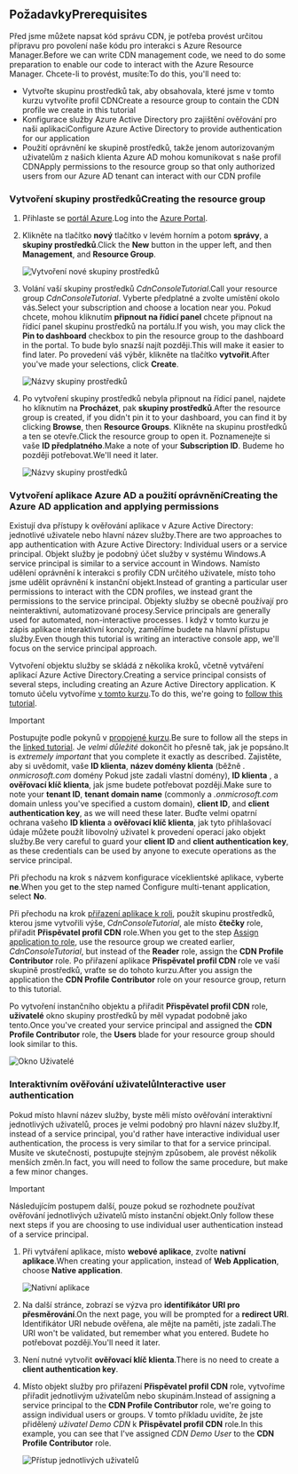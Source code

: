 ## <a name="prerequisites"></a><span data-ttu-id="bbfdd-101">Požadavky</span><span class="sxs-lookup"><span data-stu-id="bbfdd-101">Prerequisites</span></span>
<span data-ttu-id="bbfdd-102">Před jsme můžete napsat kód správu CDN, je potřeba provést určitou přípravu pro povolení naše kódu pro interakci s Azure Resource Manager.</span><span class="sxs-lookup"><span data-stu-id="bbfdd-102">Before we can write CDN management code, we need to do some preparation to enable our code to interact with the Azure Resource Manager.</span></span>  <span data-ttu-id="bbfdd-103">Chcete-li to provést, musíte:</span><span class="sxs-lookup"><span data-stu-id="bbfdd-103">To do this, you'll need to:</span></span>

* <span data-ttu-id="bbfdd-104">Vytvořte skupinu prostředků tak, aby obsahovala, které jsme v tomto kurzu vytvoříte profil CDN</span><span class="sxs-lookup"><span data-stu-id="bbfdd-104">Create a resource group to contain the CDN profile we create in this tutorial</span></span>
* <span data-ttu-id="bbfdd-105">Konfigurace služby Azure Active Directory pro zajištění ověřování pro naši aplikaci</span><span class="sxs-lookup"><span data-stu-id="bbfdd-105">Configure Azure Active Directory to provide authentication for our application</span></span>
* <span data-ttu-id="bbfdd-106">Použití oprávnění ke skupině prostředků, takže jenom autorizovaným uživatelům z našich klienta Azure AD mohou komunikovat s naše profil CDN</span><span class="sxs-lookup"><span data-stu-id="bbfdd-106">Apply permissions to the resource group so that only authorized users from our Azure AD tenant can interact with our CDN profile</span></span>

### <a name="creating-the-resource-group"></a><span data-ttu-id="bbfdd-107">Vytvoření skupiny prostředků</span><span class="sxs-lookup"><span data-stu-id="bbfdd-107">Creating the resource group</span></span>
1. <span data-ttu-id="bbfdd-108">Přihlaste se [portál Azure](https://portal.azure.com).</span><span class="sxs-lookup"><span data-stu-id="bbfdd-108">Log into the [Azure Portal](https://portal.azure.com).</span></span>
2. <span data-ttu-id="bbfdd-109">Klikněte na tlačítko **nový** tlačítko v levém horním a potom **správy**, a **skupiny prostředků**.</span><span class="sxs-lookup"><span data-stu-id="bbfdd-109">Click the **New** button in the upper left, and then **Management**, and **Resource Group**.</span></span>

    ![Vytvoření nové skupiny prostředků](./media/cdn-app-dev-prep/cdn-new-rg-1-include.png)
3. <span data-ttu-id="bbfdd-111">Volání vaší skupiny prostředků *CdnConsoleTutorial*.</span><span class="sxs-lookup"><span data-stu-id="bbfdd-111">Call your resource group *CdnConsoleTutorial*.</span></span>  <span data-ttu-id="bbfdd-112">Vyberte předplatné a zvolte umístění okolo vás.</span><span class="sxs-lookup"><span data-stu-id="bbfdd-112">Select your subscription and choose a location near you.</span></span>  <span data-ttu-id="bbfdd-113">Pokud chcete, mohou kliknutím **připnout na řídicí panel** chcete připnout na řídicí panel skupinu prostředků na portálu.</span><span class="sxs-lookup"><span data-stu-id="bbfdd-113">If you wish, you may click the **Pin to dashboard** checkbox to pin the resource group to the dashboard in the portal.</span></span>  <span data-ttu-id="bbfdd-114">To bude bylo snazší najít později.</span><span class="sxs-lookup"><span data-stu-id="bbfdd-114">This will make it easier to find later.</span></span>  <span data-ttu-id="bbfdd-115">Po provedení váš výběr, klikněte na tlačítko **vytvořit**.</span><span class="sxs-lookup"><span data-stu-id="bbfdd-115">After you've made your selections, click **Create**.</span></span>

    ![Názvy skupiny prostředků](./media/cdn-app-dev-prep/cdn-new-rg-2-include.png)
4. <span data-ttu-id="bbfdd-117">Po vytvoření skupiny prostředků nebyla připnout na řídicí panel, najdete ho kliknutím na **Procházet**, pak **skupiny prostředků**.</span><span class="sxs-lookup"><span data-stu-id="bbfdd-117">After the resource group is created, if you didn't pin it to your dashboard, you can find it by clicking **Browse**, then **Resource Groups**.</span></span>  <span data-ttu-id="bbfdd-118">Klikněte na skupinu prostředků a ten se otevře.</span><span class="sxs-lookup"><span data-stu-id="bbfdd-118">Click the resource group to open it.</span></span>  <span data-ttu-id="bbfdd-119">Poznamenejte si vaše **ID předplatného**.</span><span class="sxs-lookup"><span data-stu-id="bbfdd-119">Make a note of your **Subscription ID**.</span></span>  <span data-ttu-id="bbfdd-120">Budeme ho později potřebovat.</span><span class="sxs-lookup"><span data-stu-id="bbfdd-120">We'll need it later.</span></span>

    ![Názvy skupiny prostředků](./media/cdn-app-dev-prep/cdn-subscription-id-include.png)

### <a name="creating-the-azure-ad-application-and-applying-permissions"></a><span data-ttu-id="bbfdd-122">Vytvoření aplikace Azure AD a použití oprávnění</span><span class="sxs-lookup"><span data-stu-id="bbfdd-122">Creating the Azure AD application and applying permissions</span></span>
<span data-ttu-id="bbfdd-123">Existují dva přístupy k ověřování aplikace v Azure Active Directory: jednotlivé uživatele nebo hlavní název služby.</span><span class="sxs-lookup"><span data-stu-id="bbfdd-123">There are two approaches to app authentication with Azure Active Directory: Individual users or a service principal.</span></span> <span data-ttu-id="bbfdd-124">Objekt služby je podobný účet služby v systému Windows.</span><span class="sxs-lookup"><span data-stu-id="bbfdd-124">A service principal is similar to a service account in Windows.</span></span>  <span data-ttu-id="bbfdd-125">Namísto udělení oprávnění k interakci s profily CDN určitého uživatele, místo toho jsme udělit oprávnění k instanční objekt.</span><span class="sxs-lookup"><span data-stu-id="bbfdd-125">Instead of granting a particular user permissions to interact with the CDN profiles, we instead grant the permissions to the service principal.</span></span>  <span data-ttu-id="bbfdd-126">Objekty služby se obecně používají pro neinteraktivní, automatizované procesy.</span><span class="sxs-lookup"><span data-stu-id="bbfdd-126">Service principals are generally used for automated, non-interactive processes.</span></span>  <span data-ttu-id="bbfdd-127">I když v tomto kurzu je zápis aplikace interaktivní konzoly, zaměříme budete na hlavní přístupu služby.</span><span class="sxs-lookup"><span data-stu-id="bbfdd-127">Even though this tutorial is writing an interactive console app, we'll focus on the service principal approach.</span></span>

<span data-ttu-id="bbfdd-128">Vytvoření objektu služby se skládá z několika kroků, včetně vytváření aplikací Azure Active Directory.</span><span class="sxs-lookup"><span data-stu-id="bbfdd-128">Creating a service principal consists of several steps, including creating an Azure Active Directory application.</span></span>  <span data-ttu-id="bbfdd-129">K tomuto účelu vytvoříme [v tomto kurzu](../articles/resource-group-create-service-principal-portal.md).</span><span class="sxs-lookup"><span data-stu-id="bbfdd-129">To do this, we're going to [follow this tutorial](../articles/resource-group-create-service-principal-portal.md).</span></span>

> [!IMPORTANT]
> <span data-ttu-id="bbfdd-130">Postupujte podle pokynů v [propojené kurzu](../articles/resource-group-create-service-principal-portal.md).</span><span class="sxs-lookup"><span data-stu-id="bbfdd-130">Be sure to follow all the steps in the [linked tutorial](../articles/resource-group-create-service-principal-portal.md).</span></span>  <span data-ttu-id="bbfdd-131">Je *velmi důležité* dokončit ho přesně tak, jak je popsáno.</span><span class="sxs-lookup"><span data-stu-id="bbfdd-131">It is *extremely important* that you complete it exactly as described.</span></span>  <span data-ttu-id="bbfdd-132">Zajistěte, aby si uvědomit, vaše **ID klienta**, **název domény klienta** (běžně *. onmicrosoft.com* domény Pokud jste zadali vlastní domény), **ID klienta** , a **ověřovací klíč klienta**, jak jsme budete potřebovat později.</span><span class="sxs-lookup"><span data-stu-id="bbfdd-132">Make sure to note your **tenant ID**, **tenant domain name** (commonly a *.onmicrosoft.com* domain unless you've specified a custom domain), **client ID**, and **client authentication key**, as we will need these later.</span></span>  <span data-ttu-id="bbfdd-133">Buďte velmi opatrní ochrana vašeho **ID klienta** a **ověřovací klíč klienta**, jak tyto přihlašovací údaje můžete použít libovolný uživatel k provedení operací jako objekt služby.</span><span class="sxs-lookup"><span data-stu-id="bbfdd-133">Be very careful to guard your **client ID** and **client authentication key**, as these credentials can be used by anyone to execute operations as the service principal.</span></span>
>
> <span data-ttu-id="bbfdd-134">Při přechodu na krok s názvem konfigurace víceklientské aplikace, vyberte **ne**.</span><span class="sxs-lookup"><span data-stu-id="bbfdd-134">When you get to the step named Configure multi-tenant application, select **No**.</span></span>
>
> <span data-ttu-id="bbfdd-135">Při přechodu na krok [přiřazení aplikace k roli](../articles/azure-resource-manager/resource-group-create-service-principal-portal.md#assign-application-to-role), použít skupinu prostředků, kterou jsme vytvořili výše, *CdnConsoleTutorial*, ale místo **čtečky** role, přiřadit  **Přispěvatel profil CDN** role.</span><span class="sxs-lookup"><span data-stu-id="bbfdd-135">When you get to the step [Assign application to role](../articles/azure-resource-manager/resource-group-create-service-principal-portal.md#assign-application-to-role), use the resource group we created earlier,  *CdnConsoleTutorial*, but instead of the **Reader** role, assign the **CDN Profile Contributor** role.</span></span>  <span data-ttu-id="bbfdd-136">Po přiřazení aplikace **Přispěvatel profil CDN** role ve vaší skupině prostředků, vraťte se do tohoto kurzu.</span><span class="sxs-lookup"><span data-stu-id="bbfdd-136">After you assign the application the **CDN Profile Contributor** role on your resource group, return to this tutorial.</span></span> 
>
>

<span data-ttu-id="bbfdd-137">Po vytvoření instančního objektu a přiřadit **Přispěvatel profil CDN** role, **uživatelé** okno skupiny prostředků by měl vypadat podobně jako tento.</span><span class="sxs-lookup"><span data-stu-id="bbfdd-137">Once you've created your service principal and assigned the **CDN Profile Contributor** role, the **Users** blade for your resource group should look similar to this.</span></span>

![Okno Uživatelé](./media/cdn-app-dev-prep/cdn-service-principal-include.png)

### <a name="interactive-user-authentication"></a><span data-ttu-id="bbfdd-139">Interaktivním ověřování uživatelů</span><span class="sxs-lookup"><span data-stu-id="bbfdd-139">Interactive user authentication</span></span>
<span data-ttu-id="bbfdd-140">Pokud místo hlavní název služby, byste měli místo ověřování interaktivní jednotlivých uživatelů, proces je velmi podobný pro hlavní název služby.</span><span class="sxs-lookup"><span data-stu-id="bbfdd-140">If, instead of a service principal, you'd rather have interactive individual user authentication, the process is very similar to that for a service principal.</span></span>  <span data-ttu-id="bbfdd-141">Musíte ve skutečnosti, postupujte stejným způsobem, ale provést několik menších změn.</span><span class="sxs-lookup"><span data-stu-id="bbfdd-141">In fact, you will need to follow the same procedure, but make a few minor changes.</span></span>

> [!IMPORTANT]
> <span data-ttu-id="bbfdd-142">Následujícím postupem další, pouze pokud se rozhodnete používat ověřování jednotlivých uživatelů místo instanční objekt.</span><span class="sxs-lookup"><span data-stu-id="bbfdd-142">Only follow these next steps if you are choosing to use individual user authentication instead of a service principal.</span></span>
>
>

1. <span data-ttu-id="bbfdd-143">Při vytváření aplikace, místo **webové aplikace**, zvolte **nativní aplikace**.</span><span class="sxs-lookup"><span data-stu-id="bbfdd-143">When creating your application, instead of **Web Application**, choose **Native application**.</span></span>

    ![Nativní aplikace](./media/cdn-app-dev-prep/cdn-native-application-include.png)
2. <span data-ttu-id="bbfdd-145">Na další stránce, zobrazí se výzva pro **identifikátor URI pro přesměrování**.</span><span class="sxs-lookup"><span data-stu-id="bbfdd-145">On the next page, you will be prompted for a **redirect URI**.</span></span>  <span data-ttu-id="bbfdd-146">Identifikátor URI nebude ověřena, ale mějte na paměti, jste zadali.</span><span class="sxs-lookup"><span data-stu-id="bbfdd-146">The URI won't be validated, but remember what you entered.</span></span>  <span data-ttu-id="bbfdd-147">Budete ho potřebovat později.</span><span class="sxs-lookup"><span data-stu-id="bbfdd-147">You'll need it later.</span></span>
3. <span data-ttu-id="bbfdd-148">Není nutné vytvořit **ověřovací klíč klienta**.</span><span class="sxs-lookup"><span data-stu-id="bbfdd-148">There is no need to create a **client authentication key**.</span></span>
4. <span data-ttu-id="bbfdd-149">Místo objekt služby pro přiřazení **Přispěvatel profil CDN** role, vytvoříme přiřadit jednotlivým uživatelům nebo skupinám.</span><span class="sxs-lookup"><span data-stu-id="bbfdd-149">Instead of assigning a service principal to the **CDN Profile Contributor** role, we're going to assign individual users or groups.</span></span>  <span data-ttu-id="bbfdd-150">V tomto příkladu uvidíte, že jste přidělený *uživatel Demo CDN* k **Přispěvatel profil CDN** role.</span><span class="sxs-lookup"><span data-stu-id="bbfdd-150">In this example, you can see that I've assigned  *CDN Demo User* to the **CDN Profile Contributor** role.</span></span>  

    ![Přístup jednotlivých uživatelů](./media/cdn-app-dev-prep/cdn-aad-user-include.png)

